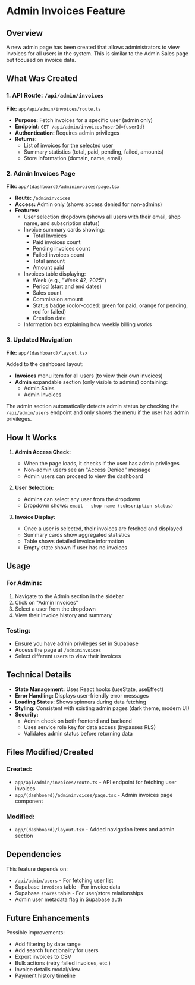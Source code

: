 # Admin Invoices Feature

## Overview
A new admin page has been created that allows administrators to view invoices for all users in the system. This is similar to the Admin Sales page but focused on invoice data.

## What Was Created

### 1. API Route: `/api/admin/invoices`
**File:** `app/api/admin/invoices/route.ts`

- **Purpose:** Fetch invoices for a specific user (admin only)
- **Endpoint:** `GET /api/admin/invoices?userId={userId}`
- **Authentication:** Requires admin privileges
- **Returns:**
  - List of invoices for the selected user
  - Summary statistics (total, paid, pending, failed, amounts)
  - Store information (domain, name, email)

### 2. Admin Invoices Page
**File:** `app/(dashboard)/admininvoices/page.tsx`

- **Route:** `/admininvoices`
- **Access:** Admin only (shows access denied for non-admins)
- **Features:**
  - User selection dropdown (shows all users with their email, shop name, and subscription status)
  - Invoice summary cards showing:
    - Total Invoices
    - Paid invoices count
    - Pending invoices count
    - Failed invoices count
    - Total amount
    - Amount paid
  - Invoices table displaying:
    - Week (e.g., "Week 42, 2025")
    - Period (start and end dates)
    - Sales count
    - Commission amount
    - Status badge (color-coded: green for paid, orange for pending, red for failed)
    - Creation date
  - Information box explaining how weekly billing works

### 3. Updated Navigation
**File:** `app/(dashboard)/layout.tsx`

Added to the dashboard layout:
- **Invoices** menu item for all users (to view their own invoices)
- **Admin** expandable section (only visible to admins) containing:
  - Admin Sales
  - Admin Invoices

The admin section automatically detects admin status by checking the `/api/admin/users` endpoint and only shows the menu if the user has admin privileges.

## How It Works

1. **Admin Access Check:**
   - When the page loads, it checks if the user has admin privileges
   - Non-admin users see an "Access Denied" message
   - Admin users can proceed to view the dashboard

2. **User Selection:**
   - Admins can select any user from the dropdown
   - Dropdown shows: `email - shop name (subscription status)`

3. **Invoice Display:**
   - Once a user is selected, their invoices are fetched and displayed
   - Summary cards show aggregated statistics
   - Table shows detailed invoice information
   - Empty state shown if user has no invoices

## Usage

### For Admins:
1. Navigate to the Admin section in the sidebar
2. Click on "Admin Invoices"
3. Select a user from the dropdown
4. View their invoice history and summary

### Testing:
- Ensure you have admin privileges set in Supabase
- Access the page at `/admininvoices`
- Select different users to view their invoices

## Technical Details

- **State Management:** Uses React hooks (useState, useEffect)
- **Error Handling:** Displays user-friendly error messages
- **Loading States:** Shows spinners during data fetching
- **Styling:** Consistent with existing admin pages (dark theme, modern UI)
- **Security:** 
  - Admin check on both frontend and backend
  - Uses service role key for data access (bypasses RLS)
  - Validates admin status before returning data

## Files Modified/Created

### Created:
- `app/api/admin/invoices/route.ts` - API endpoint for fetching user invoices
- `app/(dashboard)/admininvoices/page.tsx` - Admin invoices page component

### Modified:
- `app/(dashboard)/layout.tsx` - Added navigation items and admin section

## Dependencies

This feature depends on:
- `/api/admin/users` - For fetching user list
- Supabase `invoices` table - For invoice data
- Supabase `stores` table - For user/store relationships
- Admin user metadata flag in Supabase auth

## Future Enhancements

Possible improvements:
- Add filtering by date range
- Add search functionality for users
- Export invoices to CSV
- Bulk actions (retry failed invoices, etc.)
- Invoice details modal/view
- Payment history timeline

